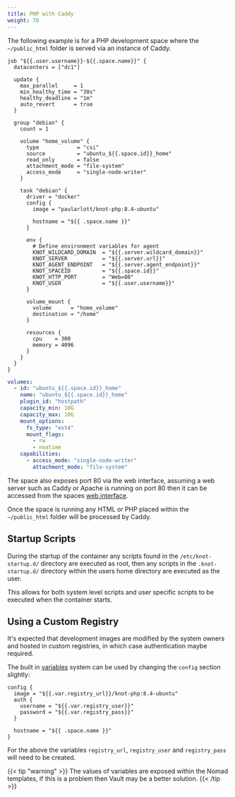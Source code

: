 ```yaml
---
title: PHP with Caddy
weight: 70
---
```


The following example is for a PHP development space where the `~/public_html` folder is served via an instance of Caddy.

```hcl {filename=Nomad-Job}
job "${{.user.username}}-${{.space.name}}" {
  datacenters = ["dc1"]

  update {
    max_parallel     = 1
    min_healthy_time = "30s"
    healthy_deadline = "1m"
    auto_revert      = true
  }

  group "debian" {
    count = 1

    volume "home_volume" {
      type            = "csi"
      source          = "ubuntu_${{.space.id}}_home"
      read_only       = false
      attachment_mode = "file-system"
      access_mode     = "single-node-writer"
    }

    task "debian" {
      driver = "docker"
      config {
        image = "paularlott/knot-php:8.4-ubuntu"

        hostname = "${{ .space.name }}"
      }

      env {
        # Define environment variables for agent
        KNOT_WILDCARD_DOMAIN  = "${{.server.wildcard_domain}}"
        KNOT_SERVER           = "${{.server.url}}"
        KNOT_AGENT_ENDPOINT   = "${{.server.agent_endpoint}}"
        KNOT_SPACEID          = "${{.space.id}}"
        KNOT_HTTP_PORT        = "Web=80"
        KNOT_USER             = "${{.user.username}}"
      }

      volume_mount {
        volume      = "home_volume"
        destination = "/home"
      }

      resources {
        cpu    = 300
        memory = 4096
      }
    }
  }
}
```

```yaml {filename=Volume-Definition}
volumes:
  - id: "ubuntu_${{.space.id}}_home"
    name: "ubuntu_${{.space.id}}_home"
    plugin_id: "hostpath"
    capacity_min: 10G
    capacity_max: 10G
    mount_options:
      fs_type: "ext4"
      mount_flags:
        - rw
        - noatime
    capabilities:
      - access_mode: "single-node-writer"
        attachment_mode: "file-system"
```

The space also exposes port 80 via the web interface, assuming a web server such as Caddy or Apache is running on port 80 then it can be accessed from the spaces [web interface](/docs/spaces/web-server).

Once the space is running any HTML or PHP placed within the `~/public_html` folder will be processed by Caddy.

## Startup Scripts

During the startup of the container any scripts found in the `/etc/knot-startup.d/` directory are executed as root, then any scripts in the `.knot-startup.d/` directory within the users home directory are executed as the user.

This allows for both system level scripts and user specific scripts to be executed when the container starts.

## Using a Custom Registry

It's expected that development images are modified by the system owners and hosted in custom registries, in which case authentication maybe required.

The built in [variables](/docs/templates/variables) system can be used by changing the `config` section slightly:

```hcl
config {
  image = "${{.var.registry_url}}/knot-php:8.4-ubuntu"
  auth {
    username = "${{.var.registry_user}}"
    password = "${{.var.registry_pass}}"
  }

  hostname = "${{ .space.name }}"
}
```

For the above the variables `registry_url`, `registry_user` and `registry_pass` will need to be created.

{{< tip "warning" >}}
  The values of variables are exposed within the Nomad templates, if this is a problem then Vault may be a better solution.
{{< /tip >}}

